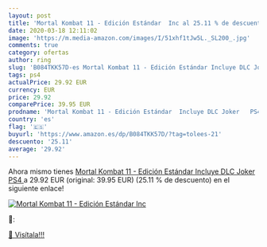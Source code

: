 ```yaml
---
layout: post
title: 'Mortal Kombat 11 - Edición Estándar  Inc al 25.11 % de descuento'
date: 2020-03-18 12:11:02
image: 'https://m.media-amazon.com/images/I/51xhf1tJw5L._SL200_.jpg'
comments: true
category: ofertas
author: ring
slug: 'B084TKK57D-es Mortal Kombat 11 - Edición Estándar Incluye DLC Joker PS4'
tags: ps4
actualPrice: 29.92 EUR
currency: EUR
price: 29.92
comparePrice: 39.95 EUR
prodname: 'Mortal Kombat 11 - Edición Estándar  Incluye DLC Joker   PS4 '
country: 'es'
flag: '🇪🇸'
buyurl: 'https://www.amazon.es/dp/B084TKK57D/?tag=tolees-21'
descuento: '25.11'
average: '29.92'
---
```


Ahora mismo tienes [Mortal Kombat 11 - Edición Estándar  Incluye DLC Joker   PS4 ](https://www.amazon.es/dp/B084TKK57D/?tag=tolees-21) a 29.92 EUR (original: 39.95 EUR) (25.11 %  de descuento) en el siguiente enlace!

[![Mortal Kombat 11 - Edición Estándar  Inc](https://m.media-amazon.com/images/I/51xhf1tJw5L._SL200_.jpg)](https://www.amazon.es/dp/B084TKK57D/?tag=tolees-21)

🔎:


[🛒 Visítala!!!](https://www.amazon.es/dp/B084TKK57D/?tag=tolees-21)
